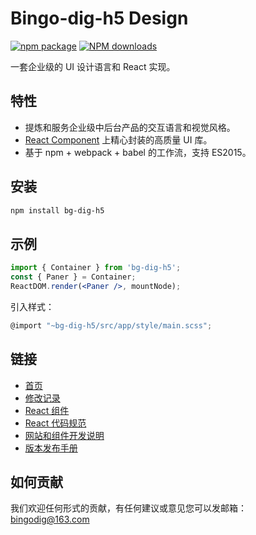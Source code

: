 
# Bingo-dig-h5 Design 
[![npm package](https://img.shields.io/npm/v/bg-dig-h5.svg?style=flat-square)](https://www.npmjs.org/package/bg-dig-h5) [![NPM downloads](http://img.shields.io/npm/dm/bg-dig-h5.svg?style=flat-square)](https://npmjs.org/package/bg-dig-h5)

一套企业级的 UI 设计语言和 React 实现。

## 特性

- 提炼和服务企业级中后台产品的交互语言和视觉风格。
- [React Component](http://react-component.github.io/badgeboard/) 上精心封装的高质量 UI 库。
- 基于 npm + webpack + babel 的工作流，支持 ES2015。


## 安装

```bash
npm install bg-dig-h5
```

## 示例

```jsx
import { Container } from 'bg-dig-h5';
const { Paner } = Container;
ReactDOM.render(<Paner />, mountNode);
```

引入样式：

```jsx
@import "~bg-dig-h5/src/app/style/main.scss";
```

## 链接

- [首页](http://dig.projects.bingosoft.net:8081/h5/#/get-started)
- [修改记录](http://dig.projects.bingosoft.net:8081/h5/#/changeLog)
- [React 组件](http://react-component.github.io/)
- [React 代码规范](https://github.com/react-component/react-component.github.io/blob/master/docs/zh-cn/component-code-style.md)
- [网站和组件开发说明](http://dig.projects.bingosoft.net:8081/h5/#/get-started)
- [版本发布手册](http://dig.projects.bingosoft.net:8081/h5/#/changeLog)


## 如何贡献

我们欢迎任何形式的贡献，有任何建议或意见您可以发邮箱：bingodig@163.com